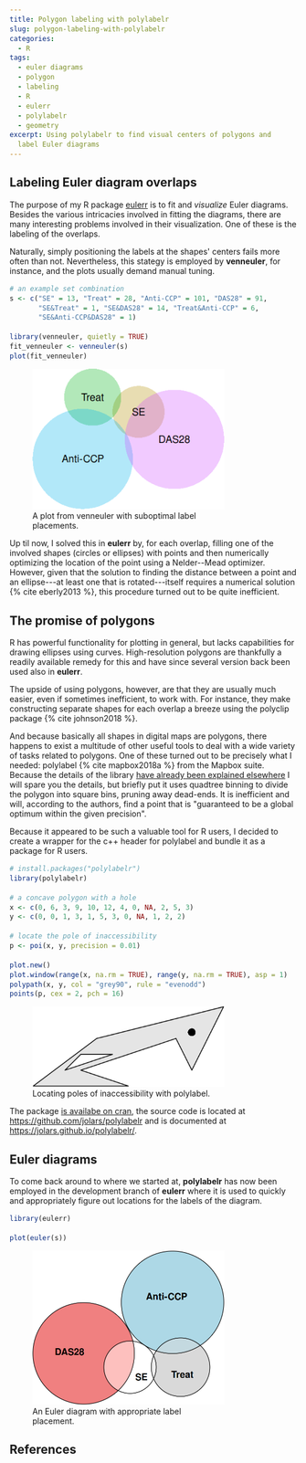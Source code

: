```yaml
---
title: Polygon labeling with polylabelr
slug: polygon-labeling-with-polylabelr
categories:
  - R
tags:
  - euler diagrams
  - polygon
  - labeling
  - R
  - eulerr
  - polylabelr
  - geometry
excerpt: Using polylabelr to find visual centers of polygons and
  label Euler diagrams
---
```




## Labeling Euler diagram overlaps

The purpose of my R package [eulerr](https://github.com/jolars/eulerr)
is to fit and *visualize* Euler diagrams. Besides the various intricacies 
involved in fitting the diagrams, there are many interesting
problems involved in their visualization. One of these is the labeling of the 
overlaps.

Naturally, simply positioning the labels at the shapes' centers
fails more often than not. Nevertheless, this stategy is employed by
**venneuler**, for instance, and the plots usually demand
manual tuning.


```r
# an example set combination
s <- c("SE" = 13, "Treat" = 28, "Anti-CCP" = 101, "DAS28" = 91,
       "SE&Treat" = 1, "SE&DAS28" = 14, "Treat&Anti-CCP" = 6,
       "SE&Anti-CCP&DAS28" = 1)

library(venneuler, quietly = TRUE)
fit_venneuler <- venneuler(s)
plot(fit_venneuler)
```

<figure class="align-center" style="max-width: 336px">
<img src="/2018-10-29-polygon-labeling-with-polylabelr_files/figure-html/unnamed-chunk-2-1.png" alt="A plot from venneuler with suboptimal label placements." width="336" />
<figcaption>A plot from venneuler with suboptimal label placements.</figcaption>
</figure>

Up til now, I solved this in **eulerr** by, for each overlap,
filling one of the involved shapes (circles or ellipses) with points
and then numerically optimizing the location of the point using a
Nelder--Mead optimizer. However, given that the solution to
finding the distance between a point and an ellipse---at least one that
is rotated---itself requires a numerical solution {% cite eberly2013 %}, this procedure
turned out to be quite inefficient.

## The promise of polygons

R has powerful functionality for plotting in general, but lacks 
capabilities for drawing ellipses using curves. High-resolution 
polygons are thankfully a readily available remedy for this and have
since several version back been used also in **eulerr**. 

The upside of using polygons, however, are that they are usually
much easier, even if sometimes inefficient,
to work with. For instance, they make constructing separate shapes
for each overlap a breeze using the polyclip package {% cite johnson2018 %}.

And because basically all shapes in digital maps are polygons,
there happens to exist a multitude of other useful tools to deal with
a wide variety of tasks related to polygons. One of these turned out
to be precisely what I needed: polylabel {% cite mapbox2018a %} from the Mapbox suite.
Because the details of the library
[have already been explained elsewhere](https://blog.mapbox.com/a-new-algorithm-for-finding-a-visual-center-of-a-polygon-7c77e6492fbc)
I will spare you the details, but briefly put it uses quadtree
binning to divide the polygon into square bins, pruning away dead-ends.
It is inefficient and will, according to the authors, find
a point that is "guaranteed to be a global optimum within the given precision".

Because it appeared to be such a valuable tool for R users, I decided
to create a wrapper for the c++ header for polylabel and bundle it as a package for R users.


```r
# install.packages("polylabelr")
library(polylabelr)

# a concave polygon with a hole
x <- c(0, 6, 3, 9, 10, 12, 4, 0, NA, 2, 5, 3)
y <- c(0, 0, 1, 3, 1, 5, 3, 0, NA, 1, 2, 2)

# locate the pole of inaccessibility
p <- poi(x, y, precision = 0.01)

plot.new()
plot.window(range(x, na.rm = TRUE), range(y, na.rm = TRUE), asp = 1)
polypath(x, y, col = "grey90", rule = "evenodd")
points(p, cex = 2, pch = 16)
```

<figure class="align-center" style="max-width: 336px">
<img src="/2018-10-29-polygon-labeling-with-polylabelr_files/figure-html/unnamed-chunk-3-1.png" alt="Locating poles of inaccessibility with polylabel." width="336" />
<figcaption>Locating poles of inaccessibility with polylabel.</figcaption>
</figure>

The package [is availabe on cran](https://CRAN.R-project.org/package=polylabelr),
the source code is located at <https://github.com/jolars/polylabelr> and
is documented at <https://jolars.github.io/polylabelr/>.

## Euler diagrams

To come back around to where we started at, **polylabelr** has now been
employed in the development branch 
of **eulerr** where it is used to quickly and appropriately 
figure out locations for the labels of the diagram.


```r
library(eulerr)

plot(euler(s))
```

<figure class="align-center" style="max-width: 336px">
<img src="/2018-10-29-polygon-labeling-with-polylabelr_files/figure-html/unnamed-chunk-4-1.png" alt="An Euler diagram with appropriate label placement." width="336" />
<figcaption>An Euler diagram with appropriate label placement.</figcaption>
</figure>

## References
